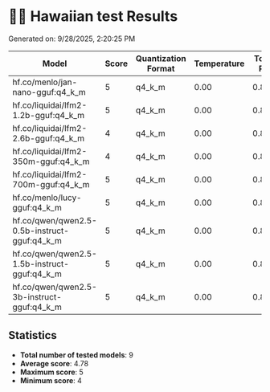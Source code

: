 # 🌺🍕 Hawaiian test Results

Generated on: 9/28/2025, 2:20:25 PM

| Model | Score | Quantization Format | Temperature | Top P | Total Time |
|--------|-------|---------------------------|-------------|-------|-------------|
| hf.co/menlo/jan-nano-gguf:q4_k_m | 5 | q4_k_m | 0.00 | 0.80 | 1m35.76s |
| hf.co/liquidai/lfm2-1.2b-gguf:q4_k_m | 5 | q4_k_m | 0.00 | 0.80 | 1m18.80s |
| hf.co/liquidai/lfm2-2.6b-gguf:q4_k_m | 4 | q4_k_m | 0.00 | 0.80 | 1m43.04s |
| hf.co/liquidai/lfm2-350m-gguf:q4_k_m | 4 | q4_k_m | 0.00 | 0.80 | 1m21.25s |
| hf.co/liquidai/lfm2-700m-gguf:q4_k_m | 5 | q4_k_m | 0.00 | 0.80 | 1m25.47s |
| hf.co/menlo/lucy-gguf:q4_k_m | 5 | q4_k_m | 0.00 | 0.80 | 2m30.90s |
| hf.co/qwen/qwen2.5-0.5b-instruct-gguf:q4_k_m | 5 | q4_k_m | 0.00 | 0.80 | 2m1.23s |
| hf.co/qwen/qwen2.5-1.5b-instruct-gguf:q4_k_m | 5 | q4_k_m | 0.00 | 0.80 | 1m9.24s |
| hf.co/qwen/qwen2.5-3b-instruct-gguf:q4_k_m | 5 | q4_k_m | 0.00 | 0.80 | 1m19.11s |

## Statistics

- **Total number of tested models**: 9
- **Average score**: 4.78
- **Maximum score**: 5
- **Minimum score**: 4
